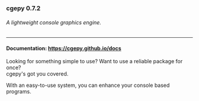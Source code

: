 ### cgepy 0.7.2
###### A lightweight console graphics engine.
***
#### Documentation: https://cgepy.github.io/docs
Looking for something simple to use? Want to use a reliable package for once?\
cgepy's got you covered. 

With an easy-to-use system, you can enhance your console based programs. 
